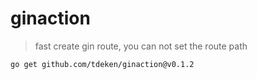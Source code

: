 # ginaction

> fast create gin route, you can not set the route path
 
``go get github.com/tdeken/ginaction@v0.1.2``
